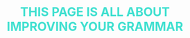 <h1 align="center">
  <b style="color:turquoise;">THIS PAGE IS ALL ABOUT IMPROVING YOUR GRAMMAR</b><br>
</h1>
